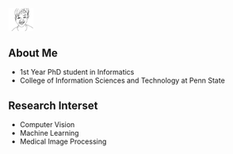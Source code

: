 <img src="/assets/images/headshot_lines.jpeg" width="10%" height="10%">

## About Me

- 1st Year PhD student in Informatics
- College of Information Sciences and Technology at Penn State

## Research Interset

- Computer Vision
- Machine Learning
- Medical Image Processing
